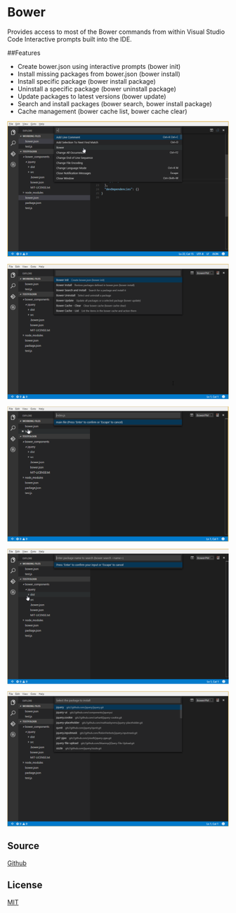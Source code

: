 # Bower

Provides access to most of the Bower commands from within Visual Studio Code
Interactive prompts built into the IDE.

##Features
* Create bower.json using interactive prompts (bower init)
* Install missing packages from bower.json (bower install)
* Install specific package (bower install package)
* Uninstall a specific package (bower uninstall package)
* Update packages to latest versions (bower update)
* Search and install packages (bower search, bower install package)
* Cache management (bower cache list, bower cache clear)

![Image of Command](https://raw.githubusercontent.com/DonJayamanne/bowerVSCode/master/images/command.png)

![Image of Sub Command](https://raw.githubusercontent.com/DonJayamanne/bowerVSCode/master/images/bowercommands.png)

![Image of Install](https://raw.githubusercontent.com/DonJayamanne/bowerVSCode/master/images/bowerinstall.png)

![Image of Search](https://raw.githubusercontent.com/DonJayamanne/bowerVSCode/master/images/bowersearch.png)

![Image of Search Results](https://raw.githubusercontent.com/DonJayamanne/bowerVSCode/master/images/bowersearchresults.png)


## Source

[Github](https://github.com/DonJayamanne/bowerVSCode)
                
## License

[MIT](https://raw.githubusercontent.com/DonJayamanne/bowerVSCode/master/LICENSE)

